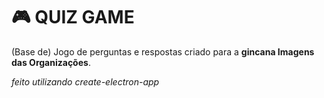 # 🎮 QUIZ GAME
(Base de) Jogo de perguntas e respostas criado para a **gincana Imagens das Organizações**.

*feito utilizando create-electron-app*
